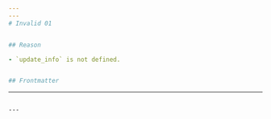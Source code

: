 ```yaml
---
---
# Invalid 01


## Reason

- `update_info` is not defined.


## Frontmatter

```
---
```

---
```
